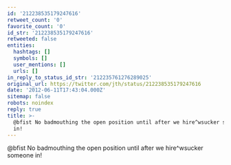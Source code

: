 ```yaml
---
id: '212238535179247616'
retweet_count: '0'
favorite_count: '0'
id_str: '212238535179247616'
retweeted: false
entities:
  hashtags: []
  symbols: []
  user_mentions: []
  urls: []
in_reply_to_status_id_str: '212235761276289025'
original_url: https://twitter.com/jth/status/212238535179247616
date: '2012-06-11T17:43:04.000Z'
sitemap: false
robots: noindex
reply: true
title: >-
  @bfist No badmouthing the open position until after we hire^wsucker someone
  in!
---
```


@bfist No badmouthing the open position until after we hire^wsucker someone in!